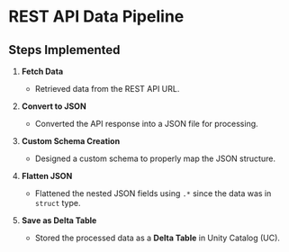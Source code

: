 # REST API Data Pipeline

## Steps Implemented

1. **Fetch Data**  
   - Retrieved data from the REST API URL.

2. **Convert to JSON**  
   - Converted the API response into a JSON file for processing.

3. **Custom Schema Creation**  
   - Designed a custom schema to properly map the JSON structure.

4. **Flatten JSON**  
   - Flattened the nested JSON fields using `.*` since the data was in `struct` type.

5. **Save as Delta Table**  
   - Stored the processed data as a **Delta Table** in Unity Catalog (UC).
